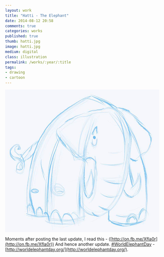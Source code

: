 ```yaml
---
layout: work
title: "Hatti - The Elephant"
date: 2014-08-12 20:58
comments: true
categories: works
published: true
thumb: hatti.jpg
image: hatti.jpg
medium: digital
class: illustration
permalink: /works/:year/:title
tags:
- drawing
- cartoon
---
```

<img src="/images/works/hatti.jpg" align="middle"/>

Moments after posting the last update, I read this - ([http://on.fb.me/Xfla0r](http://on.fb.me/Xfla0r)) And hence another update. [#WorldElephantDay](https://www.facebook.com/hashtag/worldelephantday) - [http://worldelephantday.org/](http://worldelephantday.org/).